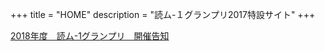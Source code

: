 +++
title = "HOME"
description = "読ム-１グランプリ2017特設サイト"
+++

<script type="application/javascript" src="https://embed.nicovideo.jp/watch/sm32524053/script?w=720&h=480"></script><noscript><a href="http://www.nicovideo.jp/watch/sm32524053">2018年度　読ム-1グランプリ　開催告知</a></noscript>